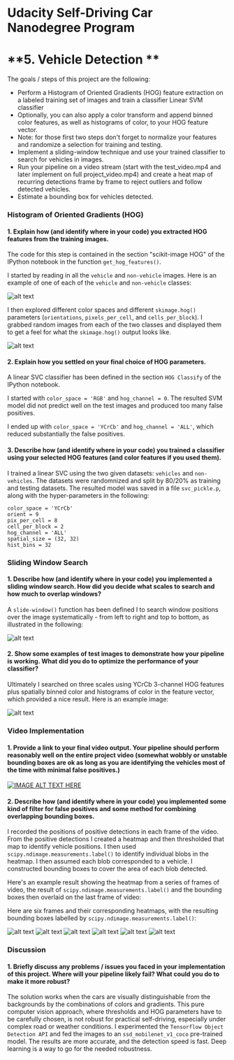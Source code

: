 # Udacity Self-Driving Car Nanodegree Program 

# **5. Vehicle Detection **

The goals / steps of this project are the following:

* Perform a Histogram of Oriented Gradients (HOG) feature extraction on a labeled training set of images and train a classifier Linear SVM classifier
* Optionally, you can also apply a color transform and append binned color features, as well as histograms of color, to your HOG feature vector. 
* Note: for those first two steps don't forget to normalize your features and randomize a selection for training and testing.
* Implement a sliding-window technique and use your trained classifier to search for vehicles in images.
* Run your pipeline on a video stream (start with the test_video.mp4 and later implement on full project_video.mp4) and create a heat map of recurring detections frame by frame to reject outliers and follow detected vehicles.
* Estimate a bounding box for vehicles detected.

[//]: # (Image References)
[image1]: ./output_images/car_not_car.png
[image2]: ./output_images/HOG_example.png
[image3]: ./output_images/sliding_windows.png
[image4]: ./output_images/find_cars.png
[image5]: ./output_images/bboxes_and_heat5.png
[image6]: ./output_images/bboxes_and_heat4.png
[image7]: ./output_images/bboxes_and_heat2.png
[image8]: ./output_images/bboxes_and_heat6.png
[image9]: ./output_images/bboxes_and_heat3.png
[image10]: ./output_images/bboxes_and_heat1.png

### Histogram of Oriented Gradients (HOG)

#### 1. Explain how (and identify where in your code) you extracted HOG features from the training images.

The code for this step is contained in the section "scikit-image HOG" of the IPython notebook in the function `get_hog_features()`.  

I started by reading in all the `vehicle` and `non-vehicle` images.  Here is an example of one of each of the `vehicle` and `non-vehicle` classes:

![alt text][image1]

I then explored different color spaces and different `skimage.hog()` parameters (`orientations`, `pixels_per_cell`, and `cells_per_block`).  I grabbed random images from each of the two classes and displayed them to get a feel for what the `skimage.hog()` output looks like.

![alt text][image2]

#### 2. Explain how you settled on your final choice of HOG parameters.

A linear SVC classifier has been defined in the section `HOG Classify` of the IPython notebook. 

I started with `color_space = 'RGB'` and `hog_channel = 0`. The resulted SVM model did not predict well on the test images and produced too many false positives. 

I ended up with `color_space = 'YCrCb'` and `hog_channel = 'ALL'`, which reduced substantially the false positives.

#### 3. Describe how (and identify where in your code) you trained a classifier using your selected HOG features (and color features if you used them).

I trained a linear SVC using the two given datasets: `vehicles` and `non-vehicles`. The datasets were randomnized and split by 80/20% as training and testing datasets. The resulted model was saved in a file `svc_pickle.p`, along with the hyper-parameters in the following:

```
color_space = 'YCrCb'
orient = 9
pix_per_cell = 8
cell_per_block = 2
hog_channel = 'ALL'
spatial_size = (32, 32)
hist_bins = 32
```

### Sliding Window Search

#### 1. Describe how (and identify where in your code) you implemented a sliding window search.  How did you decide what scales to search and how much to overlap windows?

A `slide-window()` function has been defined I to search  window positions over the image systematically - from left to right and top to bottom, as illustrated in the following:

![alt text][image3]

#### 2. Show some examples of test images to demonstrate how your pipeline is working.  What did you do to optimize the performance of your classifier?

Ultimately I searched on three scales using YCrCb 3-channel HOG features plus spatially binned color and histograms of color in the feature vector, which provided a nice result.  Here is an example image:

![alt text][image4]

### Video Implementation

#### 1. Provide a link to your final video output.  Your pipeline should perform reasonably well on the entire project video (somewhat wobbly or unstable bounding boxes are ok as long as you are identifying the vehicles most of the time with minimal false positives.)

[![IMAGE ALT TEXT HERE](https://img.youtube.com/vi/lEoP62bZaQY/0.jpg)](https://www.youtube.com/watch?v=lEoP62bZaQY)


#### 2. Describe how (and identify where in your code) you implemented some kind of filter for false positives and some method for combining overlapping bounding boxes.

I recorded the positions of positive detections in each frame of the video.  From the positive detections I created a heatmap and then thresholded that map to identify vehicle positions.  I then used `scipy.ndimage.measurements.label()` to identify individual blobs in the heatmap.  I then assumed each blob corresponded to a vehicle.  I constructed bounding boxes to cover the area of each blob detected.  

Here's an example result showing the heatmap from a series of frames of video, the result of `scipy.ndimage.measurements.label()` and the bounding boxes then overlaid on the last frame of video:

Here are six frames and their corresponding heatmaps, with the resulting bounding boxes labelled by `scipy.ndimage.measurements.label()`:

![alt text][image5]
![alt text][image6]
![alt text][image7]
![alt text][image8]
![alt text][image9]
![alt text][image10]

### Discussion

#### 1. Briefly discuss any problems / issues you faced in your implementation of this project.  Where will your pipeline likely fail?  What could you do to make it more robust?

The solution works when the cars are visually distinguishable from the backgrounds by the combinations of colors and gradients. This pure computer vision approach, where thresholds and HOG parameters have to be carefully chosen, is not robust for practical self-driving, especially under complex road or weather conditions. I experimented the `Tensorflow Object Detection API` and fed the images to an `ssd_mobilenet_v1_coco` pre-trained model. The  results are more accurate, and the detection speed is fast. Deep learning is a way to go for the needed robustness.
